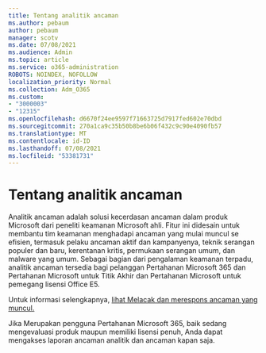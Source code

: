 ```yaml
---
title: Tentang analitik ancaman
ms.author: pebaum
author: pebaum
manager: scotv
ms.date: 07/08/2021
ms.audience: Admin
ms.topic: article
ms.service: o365-administration
ROBOTS: NOINDEX, NOFOLLOW
localization_priority: Normal
ms.collection: Adm_O365
ms.custom:
- "3000003"
- "12315"
ms.openlocfilehash: d6670f24ee9597f71663725d7917fed602e70dbd
ms.sourcegitcommit: 270a1ca9c35b50b8be6b06f432c9c90e4090fb57
ms.translationtype: MT
ms.contentlocale: id-ID
ms.lasthandoff: 07/08/2021
ms.locfileid: "53381731"
---
```

# <a name="about-threat-analytics"></a>Tentang analitik ancaman

Analitik ancaman adalah solusi kecerdasan ancaman dalam produk Microsoft dari peneliti keamanan Microsoft ahli. Fitur ini didesain untuk membantu tim keamanan menghadapi ancaman yang mulai muncul se efisien, termasuk pelaku ancaman aktif dan kampanyenya, teknik serangan populer dan baru, kerentanan kritis, permukaan serangan umum, dan malware yang umum. Sebagai bagian dari pengalaman keamanan terpadu, analitik ancaman tersedia bagi pelanggan Pertahanan Microsoft 365 dan Pertahanan Microsoft untuk Titik Akhir dan Pertahanan Microsoft untuk pemegang lisensi Office E5. 

Untuk informasi selengkapnya, [lihat Melacak dan merespons ancaman yang muncul.](/microsoft-365/security/defender/threat-analytics)

Jika Merupakan pengguna Pertahanan Microsoft 365, baik sedang mengevaluasi produk maupun memiliki lisensi penuh, Anda dapat mengakses laporan ancaman analitik dan ancaman kapan saja. 